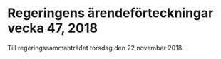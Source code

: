 # Regeringens ärendeförteckningar vecka 47, 2018

Till regeringssammanträdet torsdag den 22 november 2018\.
